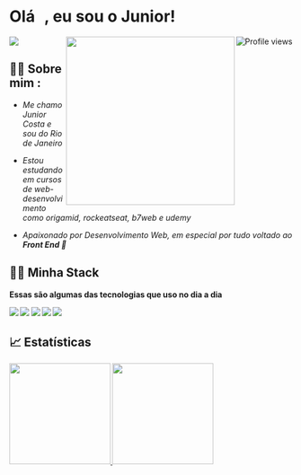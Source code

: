 <h1 align="left">Olá <img src="https://raw.githubusercontent.com/kaueMarques/kaueMarques/master/hi.gif" width="10px">, eu sou o Junior!</h1>
<img align="right" src="https://komarev.com/ghpvc/?username=JuniorCostaDev&color=0545a6" alt="Profile views" />
<span align="left">
  <a target="_blank" href="https://www.linkedin.com/in/juniorcostadev/" >
    <img target="_blank" src="https://img.shields.io/badge/LinkedIn-0077B5?style=for-the-badge&logo=linkedin&logoColor=white">
  </a>
</span>
<img align="right" width="300em" height="300em" src="https://github.com/birobirobiro/birobirobiro/blob/master/animation_500_kv8i962g.gif?raw=true"/>

## 🙋‍♂️ Sobre mim :
 - *Me chamo Junior Costa e sou do Rio de Janeiro* 

 - *Estou estudando em cursos de web-desenvolvimento como origamid, rockeatseat, b7web e udemy*
 
 - *Apaixonado por Desenvolvimento Web, em especial por tudo voltado ao <strong>Front End<strong> 💙* 

## 🧑‍💻 Minha Stack
 Essas são algumas das tecnologias que uso no dia a dia
  <div align="left">
    <img src="https://img.shields.io/badge/HTML5-131e34?style=for-the-badge&logo=html5&logoColor=E34F26">
    <img src="https://img.shields.io/badge/CSS3-131e34?style=for-the-badge&logo=css3&logoColor=1572B6">
    <img src="https://img.shields.io/badge/JavaScript-131e34?style=for-the-badge&logo=javascript&logoColor=F7DF1E">
    <img src="https://img.shields.io/badge/Git-131e34?style=for-the-badge&logo=git&logoColor=E34F26">
    <img src="https://img.shields.io/badge/Linux-131e34?style=for-the-badge&logo=linux&logoColor=E34F26">
  </div>
  
## 📈 Estatísticas

  <div align="left">
    <a href="https://github.com/JuniorCostaDev">
    <img height="180em" src="https://github-readme-stats.vercel.app/api/top-langs/?username=JuniorCostaDev&layout=demo&langs_count=7&theme=github_dark&hide_border=true"/>
    <img height="180em" src="https://github-readme-stats.vercel.app/api?username=JuniorCostaDev&show_icons=true&theme=github_dark&include_all_commits=true&count_private=true&hide_border=true"/>
  </div>
